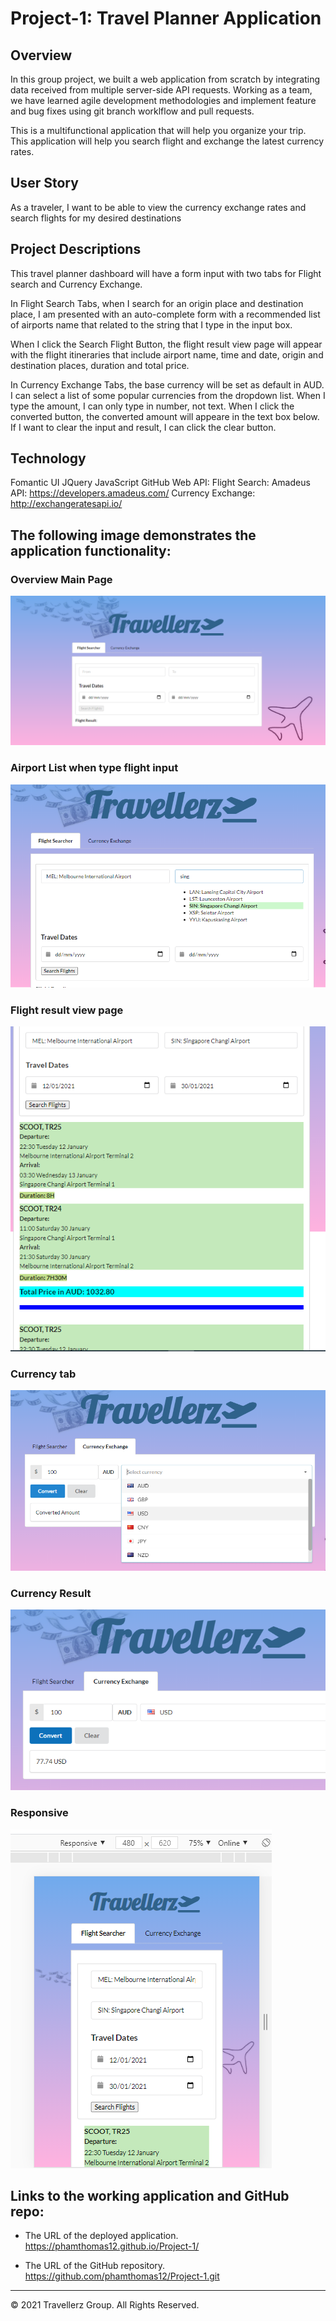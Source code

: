 # Project-1: Travel Planner Application

## Overview
In this group project, we built a web application from scratch by integrating data received from multiple server-side API requests. Working as a team, we have learned agile development methodologies and implement feature and bug fixes using git branch worklflow and pull requests.

This is a multifunctional application that will help you organize your trip. This application will help you search flight and exchange the latest currency rates.

## User Story

As a traveler, I want to be able to view the currency exchange rates and search flights for my desired destinations 

## Project Descriptions

This travel planner dashboard will have a form input with two tabs for Flight search and Currency Exchange.

In Flight Search Tabs, when I search for an origin place and destination place, I am presented with an auto-complete form with a recommended list of airports name that related to the string that I type in the input box. 

When I click the Search Flight Button, the flight result view page will appear with the flight itineraries that include airport name, time and date, origin and destination places, duration and total price.

In Currency Exchange Tabs, the base currency will be set as default in AUD. I can select a list of some popular currencies from the dropdown list. When I type the amount, I can only type in number, not text. 
When I click the converted button, the converted amount will appeare in the text box below. If I want to clear the input and result, I can click the clear button.

## Technology
Fomantic UI
JQuery
JavaScript
GitHub
Web API:
Flight Search: 
Amadeus API: https://developers.amadeus.com/
Currency Exchange: http://exchangeratesapi.io/

## The following image demonstrates the application functionality:

### Overview Main Page

![main-page](./Assets/Screenshots/main-page.PNG)



### Airport List when type flight input
![airport list](./Assets/Screenshots/airport-list.png)



### Flight result view page
![flight result](./Assets/Screenshots/flight-result.PNG)


### Currency tab
![currency page](./Assets/Screenshots/currency-page.png)



### Currency Result
![currency reult](./Assets/Screenshots/currency-result.PNG)



### Responsive 
![responsive](./Assets/Screenshots/responsive.PNG)

## Links to the working application and GitHub repo:

* The URL of the deployed application.
https://phamthomas12.github.io/Project-1/


* The URL of the GitHub repository.
https://github.com/phamthomas12/Project-1.git


- - -
© 2021 Travellerz Group. All Rights Reserved.
